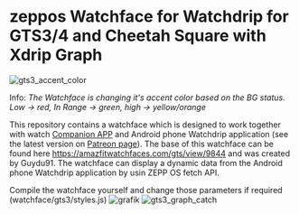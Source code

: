 # zeppos Watchface for Watchdrip for GTS3/4 and Cheetah Square with Xdrip Graph

![gts3_accent_color](https://user-images.githubusercontent.com/65983953/232462735-a074480b-8a95-4b48-91e5-f1f9c6f31dd0.png)

Info: *The Watchface is changing it's accent color based on the BG status. Low -> red, In Range -> green, high -> yellow/orange*

This repository contains a watchface which is designed to work together with watch <a href="https://github.com/bigdigital/zeppos_watchdrip_app">Companion APP</a>  and Android phone Watchdrip application (see the latest version on <a href="https://www.patreon.com/xdrip_miband">Patreon page</a>). The base of this watchface can be found here https://amazfitwatchfaces.com/gts/view/9844 and was created by Guydu91.
The watchface can display a dynamic data from the Android phone Watchdrip application by usin ZEPP OS fetch API.

Compile the watchface yourself and change those parameters if required (watchface/gts3/styles.js)
![grafik](https://user-images.githubusercontent.com/65983953/232456088-b3dc411d-cbbd-401a-a74e-557bf4bb35cd.png) ![gts3_graph_catch](https://user-images.githubusercontent.com/65983953/232457934-bd1dcee7-418a-4076-8c58-b39cf40b65c7.png)



